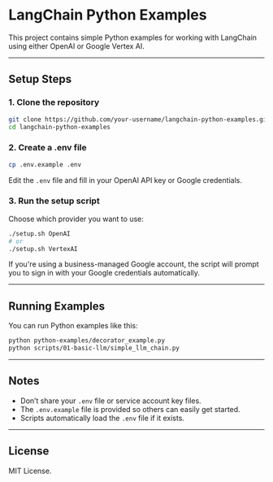 # LangChain Python Examples

This project contains simple Python examples for working with LangChain using either OpenAI or Google Vertex AI.

---

## Setup Steps

### 1. Clone the repository

```bash
git clone https://github.com/your-username/langchain-python-examples.git
cd langchain-python-examples
```

### 2. Create a .env file

```bash
cp .env.example .env
```

Edit the `.env` file and fill in your OpenAI API key or Google credentials.

### 3. Run the setup script

Choose which provider you want to use:

```bash
./setup.sh OpenAI
# or
./setup.sh VertexAI
```

If you're using a business-managed Google account, the script will prompt you to sign in with your Google credentials automatically.

---

## Running Examples

You can run Python examples like this:

```bash
python python-examples/decorator_example.py
python scripts/01-basic-llm/simple_llm_chain.py
```

---

## Notes

- Don’t share your `.env` file or service account key files.
- The `.env.example` file is provided so others can easily get started.
- Scripts automatically load the `.env` file if it exists.

---

## License

MIT License.
